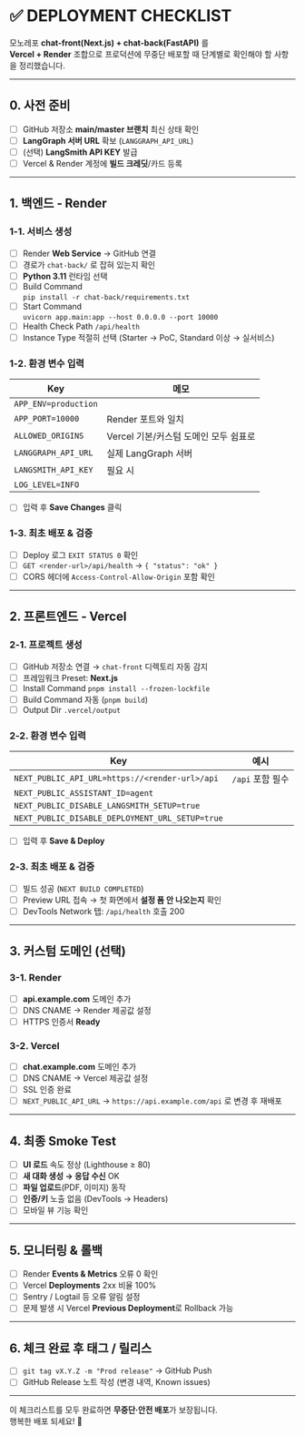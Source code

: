 # ✅ DEPLOYMENT CHECKLIST

모노레포 **chat-front(Next.js) + chat-back(FastAPI)** 를  
**Vercel + Render** 조합으로 프로덕션에 무중단 배포할 때 단계별로 확인해야 할 사항을 정리했습니다.

---

## 0. 사전 준비

- [ ] GitHub 저장소 **main/master 브랜치** 최신 상태 확인
- [ ] **LangGraph 서버 URL** 확보 (`LANGGRAPH_API_URL`)
- [ ] (선택) **LangSmith API KEY** 발급
- [ ] Vercel & Render 계정에 **빌드 크레딧**/카드 등록

---

## 1. 백엔드 ‑ Render

### 1-1. 서비스 생성

- [ ] Render **Web Service** → GitHub 연결
- [ ] 경로가 `chat-back/` 로 잡혀 있는지 확인
- [ ] **Python 3.11** 런타임 선택
- [ ] Build Command  
  `pip install -r chat-back/requirements.txt`
- [ ] Start Command  
  `uvicorn app.main:app --host 0.0.0.0 --port 10000`
- [ ] Health Check Path `/api/health`
- [ ] Instance Type 적절히 선택 (Starter → PoC, Standard 이상 → 실서비스)

### 1-2. 환경 변수 입력

| Key | 메모 |
|-----|------|
| `APP_ENV=production` | |
| `APP_PORT=10000` | Render 포트와 일치 |
| `ALLOWED_ORIGINS` | Vercel 기본/커스텀 도메인 모두 쉼표로 |
| `LANGGRAPH_API_URL` | 실제 LangGraph 서버 |
| `LANGSMITH_API_KEY` | 필요 시 |
| `LOG_LEVEL=INFO` | |

- [ ] 입력 후 **Save Changes** 클릭

### 1-3. 최초 배포 & 검증

- [ ] Deploy 로그 `EXIT STATUS 0` 확인
- [ ] `GET <render-url>/api/health` → `{ "status": "ok" }`
- [ ] CORS 헤더에 `Access-Control-Allow-Origin` 포함 확인

---

## 2. 프론트엔드 ‑ Vercel

### 2-1. 프로젝트 생성

- [ ] GitHub 저장소 연결 → `chat-front` 디렉토리 자동 감지
- [ ] 프레임워크 Preset: **Next.js**
- [ ] Install Command `pnpm install --frozen-lockfile`
- [ ] Build Command 자동 (`pnpm build`)
- [ ] Output Dir `.vercel/output`

### 2-2. 환경 변수 입력

| Key | 예시 |
|-----|------|
| `NEXT_PUBLIC_API_URL=https://<render-url>/api` | `/api` 포함 필수 |
| `NEXT_PUBLIC_ASSISTANT_ID=agent` | |
| `NEXT_PUBLIC_DISABLE_LANGSMITH_SETUP=true` | |
| `NEXT_PUBLIC_DISABLE_DEPLOYMENT_URL_SETUP=true` | |

- [ ] 입력 후 **Save & Deploy**

### 2-3. 최초 배포 & 검증

- [ ] 빌드 성공 (`NEXT BUILD COMPLETED`)
- [ ] Preview URL 접속 → 첫 화면에서 **설정 폼 안 나오는지** 확인
- [ ] DevTools Network 탭: `/api/health` 호출 200

---

## 3. 커스텀 도메인 (선택)

### 3-1. Render

- [ ] **api.example.com** 도메인 추가
- [ ] DNS CNAME → Render 제공값 설정
- [ ] HTTPS 인증서 **Ready**

### 3-2. Vercel

- [ ] **chat.example.com** 도메인 추가
- [ ] DNS CNAME → Vercel 제공값 설정
- [ ] SSL 인증 완료
- [ ] `NEXT_PUBLIC_API_URL` → `https://api.example.com/api` 로 변경 후 재배포

---

## 4. 최종 Smoke Test

- [ ] **UI 로드** 속도 정상 (Lighthouse ≥ 80)
- [ ] **새 대화 생성 → 응답 수신** OK
- [ ] **파일 업로드**(PDF, 이미지) 동작
- [ ] **인증/키** 노출 없음 (DevTools → Headers)
- [ ] 모바일 뷰 기능 확인

---

## 5. 모니터링 & 롤백

- [ ] Render **Events & Metrics** 오류 0 확인
- [ ] Vercel **Deployments** 2xx 비율 100%
- [ ] Sentry / Logtail 등 오류 알림 설정
- [ ] 문제 발생 시 Vercel **Previous Deployment**로 Rollback 가능

---

## 6. 체크 완료 후 태그 / 릴리스

- [ ] `git tag vX.Y.Z -m "Prod release"` → GitHub Push
- [ ] GitHub Release 노트 작성 (변경 내역, Known issues)

---

이 체크리스트를 모두 완료하면 **무중단·안전 배포**가 보장됩니다.  
행복한 배포 되세요! 🚀
